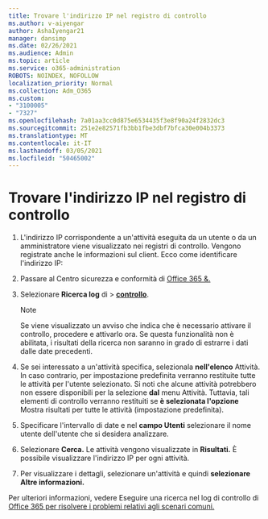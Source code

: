 ```yaml
---
title: Trovare l'indirizzo IP nel registro di controllo
ms.author: v-aiyengar
author: AshaIyengar21
manager: dansimp
ms.date: 02/26/2021
ms.audience: Admin
ms.topic: article
ms.service: o365-administration
ROBOTS: NOINDEX, NOFOLLOW
localization_priority: Normal
ms.collection: Adm_O365
ms.custom:
- "3100005"
- "7327"
ms.openlocfilehash: 7a01aa3cc0d875e6534435f3e8f90a24f2832dc3
ms.sourcegitcommit: 251e2e82571fb3bb1fbe3dbf7bfca30e004b3373
ms.translationtype: MT
ms.contentlocale: it-IT
ms.lasthandoff: 03/05/2021
ms.locfileid: "50465002"
---
```

# <a name="find-the-ip-address-in-audit-log"></a>Trovare l'indirizzo IP nel registro di controllo

1. L'indirizzo IP corrispondente a un'attività eseguita da un utente o da un amministratore viene visualizzato nei registri di controllo. Vengono registrate anche le informazioni sul client. Ecco come identificare l'indirizzo IP:

1. Passare al Centro sicurezza e conformità di [Office 365 &.](https://go.microsoft.com/fwlink/p/?linkid=2077143)
1. Selezionare **Ricerca log** di  >  **[controllo](https://go.microsoft.com/fwlink/?linkid=2103759)**.
    > [!NOTE]
    > Se viene visualizzato un avviso che indica che è necessario attivare il controllo, procedere e attivarlo ora. Se questa funzionalità non è abilitata, i risultati della ricerca non saranno in grado di estrarre i dati dalle date precedenti.
1. Se sei interessato a un'attività specifica, selezionala **nell'elenco** Attività. In caso contrario, per impostazione predefinita verranno restituite tutte le attività per l'utente selezionato. Si noti che alcune attività potrebbero non essere disponibili per la selezione **dal** menu Attività. Tuttavia, tali elementi di controllo verranno restituiti se **è selezionata l'opzione** Mostra risultati per tutte le attività (impostazione predefinita).
1. Specificare l'intervallo di date e nel **campo Utenti** selezionare il nome utente dell'utente che si desidera analizzare.
1. Selezionare **Cerca.** Le attività vengono visualizzate in **Risultati.** È possibile visualizzare l'indirizzo IP per ogni attività.
1. Per visualizzare i dettagli, selezionare un'attività e quindi **selezionare Altre informazioni.**

Per ulteriori informazioni, vedere Eseguire una ricerca nel log di controllo di [Office 365 per risolvere i problemi relativi agli scenari comuni.](https://go.microsoft.com/fwlink/?linkid=2103944)